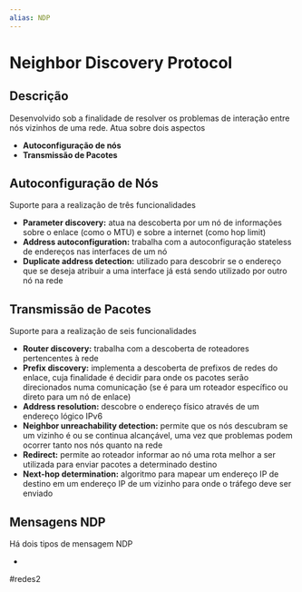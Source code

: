 ```yaml
---
alias: NDP
---
```


# Neighbor Discovery Protocol

## Descrição

Desenvolvido sob a finalidade de resolver os problemas de interação entre nós vizinhos de uma rede. Atua sobre dois aspectos

- **Autoconfiguração de nós**
- **Transmissão de Pacotes**

## Autoconfiguração de Nós

Suporte para a realização de três funcionalidades

- **Parameter discovery:** atua na descoberta por um nó de informações sobre o enlace (como o MTU) e sobre a internet (como hop limit)
- **Address autoconfiguration:** trabalha com a autoconfiguração stateless de endereços nas interfaces de um nó
- **Duplicate address detection:** utilizado para descobrir se o endereço que se deseja atribuir a uma interface já está sendo utilizado por outro nó na rede

## Transmissão de Pacotes

Suporte para a realização de seis funcionalidades

- **Router discovery:** trabalha com a descoberta de roteadores pertencentes à rede
- **Prefix discovery:** implementa a descoberta de prefixos de redes do enlace, cuja finalidade é decidir para onde os pacotes serão direcionados numa comunicação (se é para um roteador específico ou direto para um nó de enlace)
- **Address resolution:** descobre o endereço físico através de um endereço lógico IPv6
- **Neighbor unreachability detection:** permite que os nós descubram se um vizinho é ou se continua alcançável, uma vez que problemas podem ocorrer tanto nos nós quanto na rede
- **Redirect:** permite ao roteador informar ao nó uma rota melhor a ser utilizada para enviar pacotes a determinado destino
- **Next-hop determination:** algoritmo para mapear um endereço IP de destino em um endereço IP de um vizinho para onde o tráfego deve ser enviado

## Mensagens NDP

Há dois tipos de mensagem NDP

- 


#redes2

